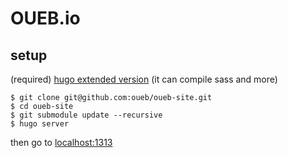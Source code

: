 # OUEB.io

## setup

(required) [hugo extended version](https://gohugo.io/getting-started/installing/#snap-package) (it can compile sass and more)
```
$ git clone git@github.com:oueb/oueb-site.git
$ cd oueb-site
$ git submodule update --recursive
$ hugo server
```

then go to [localhost:1313](localhost:1313)